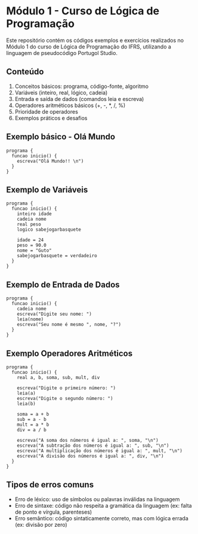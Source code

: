 # Módulo 1 - Curso de Lógica de Programação 
Este repositório contém os códigos exemplos e exercícios realizados no Módulo 1 do curso de Lógica de Programação do IFRS, utilizando a linguagem de pseudocódigo Portugol Studio.

## Conteúdo

1. Conceitos básicos: programa, código-fonte, algoritmo
2. Variáveis (inteiro, real, lógico, cadeia)
3. Entrada e saída de dados (comandos leia e escreva)
4. Operadores aritméticos básicos (+, -, *, /, %)
5. Prioridade de operadores
6. Exemplos práticos e desafios

## Exemplo básico - Olá Mundo
```portugol
programa {
  funcao inicio() {
    escreva("Olá Mundo!! \n")
  }
}
```

## Exemplo de Variáveis
```portugol
programa {
  funcao inicio() {
    inteiro idade
    cadeia nome
    real peso
    logico sabejogarbasquete

    idade = 24
    peso = 90.0
    nome = "Guto"
    sabejogarbasquete = verdadeiro
  }
}
```

## Exemplo de Entrada de Dados
```portugol
programa {
  funcao inicio() {
    cadeia nome
    escreva("Digite seu nome: ")
    leia(nome)
    escreva("Seu nome é mesmo ", nome, "?")
  }
}
```

## Exemplo Operadores Aritméticos
```portugol
programa {
  funcao inicio() {
    real a, b, soma, sub, mult, div

    escreva("Digite o primeiro número: ")
    leia(a)
    escreva("Digite o segundo número: ")
    leia(b)

    soma = a + b
    sub = a - b
    mult = a * b
    div = a / b

    escreva("A soma dos números é igual a: ", soma, "\n")
    escreva("A subtração dos números é igual a: ", sub, "\n")
    escreva("A multiplicação dos números é igual a: ", mult, "\n")
    escreva("A divisão dos números é igual a: ", div, "\n")
  }
}
```

## Tipos de erros comuns
- Erro de léxico: uso de símbolos ou palavras inválidas na linguagem
- Erro de sintaxe: código não respeita a gramática da linguagem (ex: falta de ponto e vírgula, parenteses)
- Erro semântico: código sintaticamente correto, mas com lógica errada (ex: divisão por zero)

